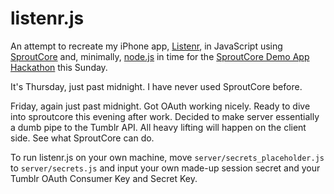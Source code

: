 listenr.js
==========

An attempt to recreate my iPhone app,
[Listenr](http://www.listenrapp.com), in JavaScript using
[SproutCore](http://www.sproutcore.com) and, minimally,
[node.js](http://www.nodejs.org) in time for
the [SproutCore Demo App Hackathon](http://demohackathon.strobeapp.com/)
this Sunday.

It's Thursday, just past midnight.
I have never used SproutCore before.

Friday, again just past midnight.
Got OAuth working nicely.
Ready to dive into sproutcore this evening after work.
Decided to make server essentially a dumb pipe to the
Tumblr API. All heavy lifting will happen on the client
side. See what SproutCore can do.

To run listenr.js on your own machine, move
`server/secrets_placeholder.js` to `server/secrets.js`
and input your own made-up session secret and your
Tumblr OAuth Consumer Key and Secret Key.
